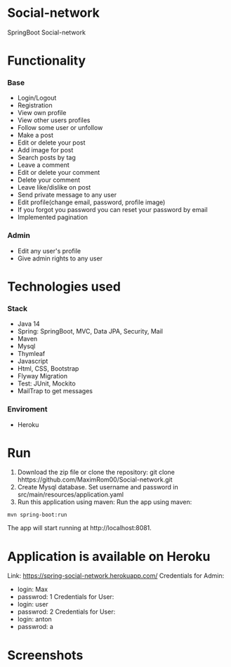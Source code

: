 # Social-network
SpringBoot Social-network
# Functionality
### Base
- Login/Logout
- Registration
- View own profile
- View other users profiles
- Follow some user or unfollow
- Make a post
- Edit or delete your post
- Add image for post
- Search posts by tag
- Leave a comment
- Edit or delete your comment
- Delete your comment
- Leave like/dislike on post
- Send private message to any user
- Edit profile(change email, password, profile image)
- If you forgot you password you can reset your password by email
- Implemented pagination
### Admin
- Edit any user's profile
- Give admin rights to any user

# Technologies used
### Stack
- Java 14
- Spring: SpringBoot, MVC, Data JPA, Security, Mail
- Maven
- Mysql
- Thymleaf
- Javascript
- Html, CSS, Bootstrap
- Flyway Migration
- Test: JUnit, Mockito
- MailTrap to get messages
### Enviroment
- Heroku

# Run
1. Download the zip file or clone the repository:
  git clone hhttps://github.com/MaximRom00/Social-network.git
2. Create Mysql database. Set username and password in src/main/resources/application.yaml
3. Run this application using maven: Run the app using maven:
```
mvn spring-boot:run
```
The app will start running at http://localhost:8081.

# Application is available on Heroku
Link: https://spring-social-network.herokuapp.com/
Credentials for Admin:
- login: Max
- passwrod: 1
Credentials for User:
- login: user
- passwrod: 2
Credentials for User:
- login: anton
- passwrod: a

# Screenshots


  
